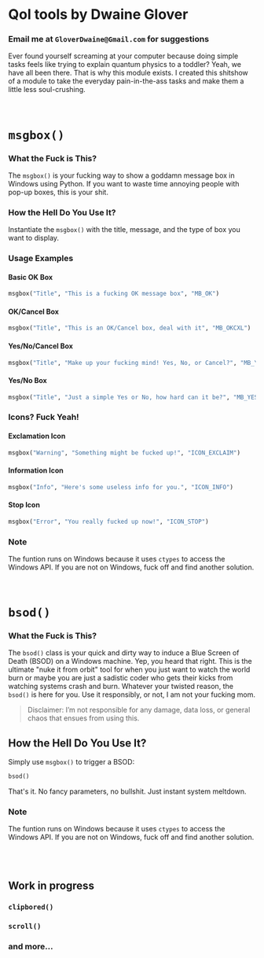 


# Qol tools by Dwaine Glover

### Email me at `GloverDwaine@Gmail.com` for suggestions

Ever found yourself screaming at your computer because doing simple tasks feels like trying to explain quantum physics to a toddler? Yeah, we have all been there. That is why this module exists. I created this shitshow of a module to take the everyday pain-in-the-ass tasks and make them a little less soul-crushing. 


<br>

# `msgbox()` 


### What the Fuck is This?

The `msgbox()`  is your fucking way to show a goddamn message box in Windows using Python. If you want to waste time annoying people with pop-up boxes, this is your shit.

### How the Hell Do You Use It?

Instantiate the `msgbox()`  with the title, message, and the type of box you want to display.

### Usage Examples



#### Basic OK Box

```python
msgbox("Title", "This is a fucking OK message box", "MB_OK")
```

#### OK/Cancel Box

```python
msgbox("Title", "This is an OK/Cancel box, deal with it", "MB_OKCXL")
```

#### Yes/No/Cancel Box

```python
msgbox("Title", "Make up your fucking mind! Yes, No, or Cancel?", "MB_YESNOCXL")
```

#### Yes/No Box

```python
msgbox("Title", "Just a simple Yes or No, how hard can it be?", "MB_YESNO")
```

### Icons? Fuck Yeah!

#### Exclamation Icon

```python
msgbox("Warning", "Something might be fucked up!", "ICON_EXCLAIM")
```

#### Information Icon

```python
msgbox("Info", "Here's some useless info for you.", "ICON_INFO")
```

#### Stop Icon

```python
msgbox("Error", "You really fucked up now!", "ICON_STOP")
```

### Note

The funtion runs on Windows because it uses `ctypes` to access the Windows API. If you are not on Windows, fuck off and find another solution.


<br>

# `bsod()`



### What the Fuck is This?

The `bsod()` class is your quick and dirty way to induce a Blue Screen of Death (BSOD) on a Windows machine. Yep, you heard that right. This is the ultimate "nuke it from orbit" tool for when you just want to watch the world burn or maybe you are just a sadistic coder who gets their kicks from watching systems crash and burn. Whatever your twisted reason, the `bsod()`  is here for you. Use it responsibly, or not, I am not your fucking mom.



> Disclaimer: I’m not responsible for any damage, data loss, or general chaos that ensues from using this.



## How the Hell Do You Use It?


Simply use `msgbox()` to trigger a BSOD:

```python
bsod()
```

That's it. No fancy parameters, no bullshit. Just instant system meltdown.

### Note

The funtion runs on Windows because it uses `ctypes` to access the Windows API. If you are not on Windows, fuck off and find another solution.



<br>
<br>

## Work in progress
### `clipbored()`
### `scroll()`
### and more... 
#


